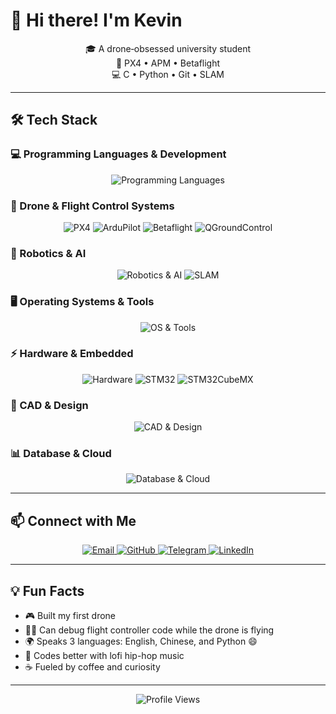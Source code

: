 # 👋 Hi there! I'm Kevin

<p align="center">
  🎓 A drone‑obsessed university student<br>
  🚁 PX4 • APM • Betaflight <br>
  💻 C • Python • Git • SLAM
</p>

---

## 🛠️ Tech Stack

### 💻 Programming Languages & Development
<p align="center">
  <img src="https://skillicons.dev/icons?i=c,python,cpp,js,bash&perline=5" alt="Programming Languages"/>
</p>

### 🚁 Drone & Flight Control Systems
<p align="center">
  <img src="https://img.shields.io/badge/PX4-000000?style=for-the-badge&logo=drone&logoColor=white" alt="PX4"/>
  <img src="https://img.shields.io/badge/ArduPilot-1B5E20?style=for-the-badge&logo=ardupilot&logoColor=white" alt="ArduPilot"/>
  <img src="https://img.shields.io/badge/Betaflight-FF6B35?style=for-the-badge&logo=betaflight&logoColor=white" alt="Betaflight"/>
  <img src="https://img.shields.io/badge/QGroundControl-4285F4?style=for-the-badge&logo=drone&logoColor=white" alt="QGroundControl"/>
</p>

### 🤖 Robotics & AI
<p align="center">
  <img src="https://skillicons.dev/icons?i=ros,opencv,tensorflow&perline=3" alt="Robotics & AI"/>
  <img src="https://img.shields.io/badge/SLAM-00C4CC?style=for-the-badge&logo=robot&logoColor=white" alt="SLAM"/>
</p>

### 🖥️ Operating Systems & Tools
<p align="center">
  <img src="https://skillicons.dev/icons?i=linux,ubuntu,windows,vscode,git,github&perline=6" alt="OS & Tools"/>
</p>

### ⚡ Hardware & Embedded
<p align="center">
  <img src="https://skillicons.dev/icons?i=arduino,raspberrypi&perline=2" alt="Hardware"/>
  <img src="https://img.shields.io/badge/STM32-03234B?style=for-the-badge&logo=stmicroelectronics&logoColor=white" alt="STM32"/>
  <img src="https://img.shields.io/badge/STM32CubeMX-03234B?style=for-the-badge&logo=stmicroelectronics&logoColor=white" alt="STM32CubeMX"/>
</p>

### 🎨 CAD & Design
<p align="center">
  <img src="https://skillicons.dev/icons?i=solidworks,blender&perline=2" alt="CAD & Design"/>
</p>

### 📊 Database & Cloud
<p align="center">
  <img src="https://skillicons.dev/icons?i=mysql,mongodb,docker,aws&perline=4" alt="Database & Cloud"/>
</p>



---

## 📫 Connect with Me

<p align="center">
  <a href="mailto:tjq1994264536@icloud.com">
    <img src="https://img.shields.io/badge/Email-D14836?style=for-the-badge&logo=gmail&logoColor=white" alt="Email"/>
  </a>
  <a href="https://github.com/kevintjq">
    <img src="https://img.shields.io/badge/GitHub-100000?style=for-the-badge&logo=github&logoColor=white" alt="GitHub"/>
  </a>
  <a href="https://t.me/kevintjq">
    <img src="https://img.shields.io/badge/Telegram-2CA5E0?style=for-the-badge&logo=telegram&logoColor=white" alt="Telegram"/>
  </a>
  <a href="https://linkedin.com/in/kevintjq">
    <img src="https://img.shields.io/badge/LinkedIn-0077B5?style=for-the-badge&logo=linkedin&logoColor=white" alt="LinkedIn"/>
  </a>
</p>

---

## 💡 Fun Facts

- 🎮 Built my first drone 
- 🏃‍♂️ Can debug flight controller code while the drone is flying
- 🌍 Speaks 3 languages: English, Chinese, and Python 😄
- 🎵 Codes better with lofi hip-hop music
- ☕ Fueled by coffee and curiosity

---

<p align="center">
  <img src="https://komarev.com/ghpvc/?username=kevintjq&color=blueviolet&style=flat-square&label=Profile+Views" alt="Profile Views"/>
</p>

